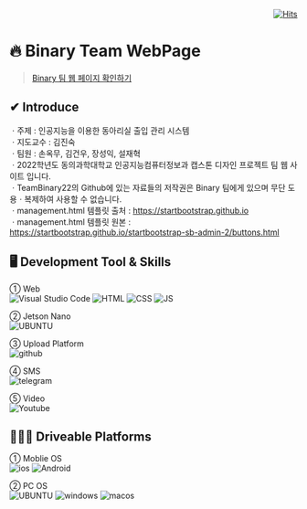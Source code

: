 <div align=right>
  
[![Hits](https://hits.seeyoufarm.com/api/count/incr/badge.svg?url=https%3A%2F%2Fteambinary22.github.io&count_bg=%2379C83D&title_bg=%23555555&icon=&icon_color=%23E7E7E7&title=hits&edge_flat=false)](https://hits.seeyoufarm.com)
</div>

# 🔥 Binary Team WebPage <br>
>[Binary 팀 웹 페이지 확인하기](https://teambinary22.github.io/)
## ✔ Introduce
ㆍ주제 : 인공지능을 이용한 동아리실 출입 관리 시스템 <br>
ㆍ지도교수 : 김진숙 <br>
ㆍ팀원 : 손옥무, 김건우, 장성익, 설재혁 <br>
ㆍ2022학년도 동의과학대학교 인공지능컴퓨터정보과 캡스톤 디자인 프로젝트 팀 웹 사이트 입니다. <br>
ㆍTeamBinary22의 Github에 있는 자료들의 저작권은 Binary 팀에게 있으며 무단 도용ㆍ복제하여 사용할 수 없습니다. <br>
ㆍmanagement.html 템플릿 출처 : https://startbootstrap.github.io <br>
ㆍmanagement.html 템플릿 원본 : https://startbootstrap.github.io/startbootstrap-sb-admin-2/buttons.html

## 🖥 Development Tool & Skills
① Web <br>
![Visual Studio Code](https://img.shields.io/badge/Visual%20Studio%20Code-0078d7.svg?style=for-the-badge&logo=visual-studio-code&logoColor=white)
![HTML](https://img.shields.io/badge/HTML5-E34F26?style=for-the-badge&logo=html5&logoColor=white)
![CSS](https://img.shields.io/badge/CSS3-1572B6?style=for-the-badge&logo=css3&logoColor=white)
![JS](https://img.shields.io/badge/JavaScript-323330?style=for-the-badge&logo=javascript&logoColor=F7DF1E)

② Jetson Nano <br>
![UBUNTU](https://img.shields.io/badge/Ubuntu-E95420?style=for-the-badge&logo=ubuntu&logoColor=white)

③ Upload Platform <br>
![github](https://img.shields.io/badge/GitHub-100000?style=for-the-badge&logo=github&logoColor=white)

④ SMS <br>
![telegram](https://img.shields.io/badge/Telegram-2CA5E0?style=for-the-badge&logo=telegram&logoColor=white)

⑤ Video <br>
![Youtube](https://img.shields.io/badge/YouTube-FF0000?style=for-the-badge&logo=youtube&logoColor=white)



## 👩🏻‍💻 Driveable Platforms
① Moblie OS <br>
![ios](https://img.shields.io/badge/iOS-000000?style=for-the-badge&logo=ios&logoColor=white)
![Android](https://img.shields.io/badge/Android-3DDC84?style=for-the-badge&logo=android&logoColor=white)

② PC OS <br>
![UBUNTU](https://img.shields.io/badge/Ubuntu-E95420?style=for-the-badge&logo=ubuntu&logoColor=white)
![windows](https://img.shields.io/badge/Windows-0078D6?style=for-the-badge&logo=windows&logoColor=white)
![macos](https://img.shields.io/badge/mac%20os-000000?style=for-the-badge&logo=apple&logoColor=white)

